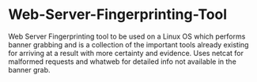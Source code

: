 # Web-Server-Fingerprinting-Tool
Web Server Fingerprinting tool to be used on a Linux OS which performs banner grabbing and is a collection of the important tools already existing for arriving at a result with more certainty and evidence. Uses netcat for malformed requests and whatweb for detailed info not available in the banner grab.
